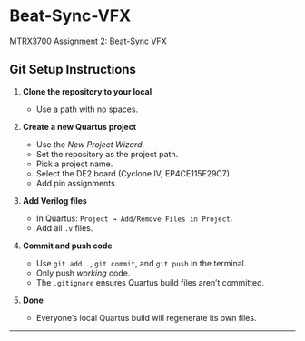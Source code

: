 # Beat-Sync-VFX
MTRX3700 Assignment 2: Beat-Sync VFX

## Git Setup Instructions

1. **Clone the repository to your local**

   * Use a path with no spaces.

2. **Create a new Quartus project**

   * Use the *New Project Wizard*.
   * Set the repository as the project path.
   * Pick a project name.
   * Select the DE2 board (Cyclone IV, EP4CE115F29C7).
   * Add pin assignments

3. **Add Verilog files**

   * In Quartus: `Project → Add/Remove Files in Project`.
   * Add all `.v` files.

4. **Commit and push code**

   * Use `git add .`, `git commit`, and `git push` in the terminal.
   * Only push *working* code.
   * The `.gitignore` ensures Quartus build files aren’t committed.

5. **Done**

   * Everyone’s local Quartus build will regenerate its own files.

---
